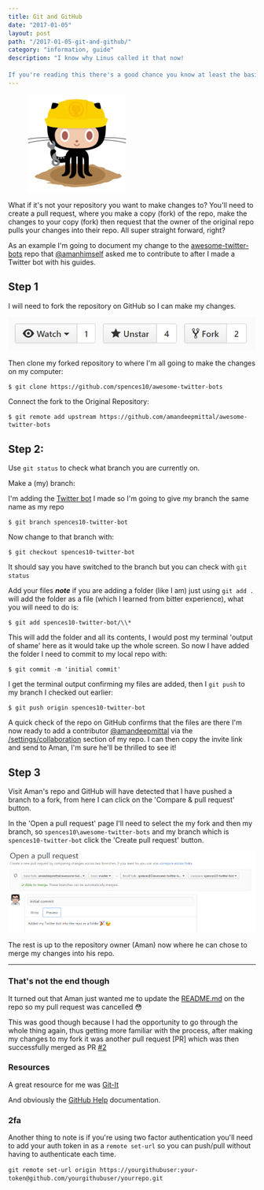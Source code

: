 ```yaml
---
title: Git and GitHub
date: "2017-01-05"
layout: post
path: "/2017-01-05-git-and-github/"
category: "information, guide"
description: "I know why Linus called it that now!

If you're reading this there's a good chance you know at least the basics of Git but if like me and you are the only person making changes to your repos then there's a good chance that you just use `git push origin master` to move your changes from your local machine to GitHub, this is not best practice."
---
```


<figure class="floatRight">
	<img style="height: 200px;" src="./git-logo.jpg" alt="git">
	<!--<figcaption></figcaption>-->
</figure>

What if it's not your repository you want to make changes to? You'll need to create a pull request, where you make a copy (fork) of the repo, make the changes to your copy (fork) then request that the owner of the original repo pulls your changes into their repo. All super straight forward, right?

As an example I'm going to document my change to the [awesome-twitter-bots](https://github.com/spences10/awesome-twitter-bots) repo that [@amanhimself](https://twitter.com/amanhimself) asked me to contribute to after I made a Twitter bot with his guides.

## Step 1

I will need to fork the repository on GitHub so I can make my changes.

![fork-a-repo](./fork-a-repo.png)

Then clone my forked repository to where I'm all going to make the changes on my computer:

```
$ git clone https://github.com/spences10/awesome-twitter-bots
```

Connect the fork to the Original Repository:

```
$ git remote add upstream https://github.com/amandeepmittal/awesome-twitter-bots
```

## Step 2:

Use `git status` to check what branch you are currently on.

Make a (my) branch:

I'm adding the [Twitter bot](https://spences10.github.io/2017/01/04/twitter-mctwitbot.html) I made so I'm going to give my branch the same name as my repo

```
$ git branch spences10-twitter-bot
```

Now change to that branch with:

```
$ git checkout spences10-twitter-bot
```

It should say you have switched to the branch but you can check with `git status`

Add your files ***note*** if you are adding a folder (like I am) just using `git add . ` will add the folder as a file (which I learned from bitter experience), what you will need to do is:

```
$ git add spences10-twitter-bot/\\*
```

This will add the folder and all its contents, I would post my terminal 'output of shame' here as it would take up the whole screen. So now I have added the folder I need to commit to my local repo with:

```
$ git commit -m 'initial commit'
```

I get the terminal output confirming my files are added, then I `git push` to my branch I checked out earlier:

```
$ git push origin spences10-twitter-bot
```

A quick check of the repo on GitHub confirms that the files are there I'm now ready to add a contributor [@amandeepmittal](https://github.com/amandeepmittal) via the [/settings/collaboration](https://github.com/spences10/awesome-twitter-bots/settings/collaboration) section of my repo. I can then copy the invite link and send to Aman, I'm sure he'll be thrilled to see it!

## Step 3

Visit Aman's repo and GitHub will have detected that I have pushed a branch to a fork, from here I can click on the 'Compare & pull request' button.

In the 'Open a pull request' page I'll need to select the my fork and then my branch, so `spences10\awesome-twitter-bots` and my branch which is `spences10-twitter-bot` click the 'Create pull request' button.

![open-a-pull-request](./open-a-pull-request.png)

The rest is up to the repository owner (Aman) now where he can chose to merge my changes into his repo.

---

### That's not the end though

It turned out that Aman just wanted me to update the [README.md](https://github.com/amandeepmittal/awesome-twitter-bots/blob/master/README.md) on the repo so my pull request was cancelled :flushed:

This was good though because I had the opportunity to go through the whole thing again, thus getting more familiar with the process, after making my changes to my fork it was another pull request [PR] which was then successfully merged as PR [#2](https://github.com/amandeepmittal/awesome-twitter-bots/pull/2)

### Resources

A great resource for me was [Git-It](http://jlord.us/git-it/index.html)

And obviously the [GitHub Help](https://help.github.com/) documentation.

### 2fa

Another thing to note is if you're using two factor authentication you'll need to add your auth token in as a `remote set-url` so you can push/pull without having to authenticate each time.

`git remote set-url origin https://yourgithubuser:your-token@github.com/yourgithubuser/yourrepo.git`

